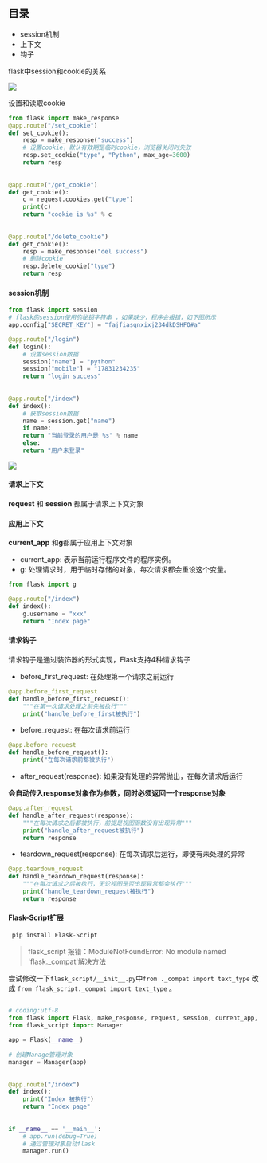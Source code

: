 ## 目录
* session机制
* 上下文
* 钩子


flask中session和cookie的关系

![](https://zhangjiyou.oss-cn-beijing.aliyuncs.com/images/202205311805787.png)


设置和读取cookie
```python
from flask import make_response
@app.route("/set_cookie")  
def set_cookie():  
    resp = make_response("success")  
    # 设置cookie，默认有效期是临时cookie，浏览器关闭时失效  
    resp.set_cookie("type", "Python", max_age=3600)  
    return resp  
  
  
@app.route("/get_cookie")  
def get_cookie():  
    c = request.cookies.get("type")  
    print(c)  
    return "cookie is %s" % c  
  
  
@app.route("/delete_cookie")  
def get_cookie():  
    resp = make_response("del success")  
    # 删除cookie  
    resp.delete_cookie("type")  
    return resp

```
#### session机制
```python
from flask import session
# flask的session使用的秘钥字符串 ，如果缺少，程序会报错，如下图所示
app.config["SECRET_KEY"] = "fajfiasqnxixj234dkDSHFO#a"

@app.route("/login")  
def login():  
    # 设置session数据  
    session["name"] = "python"  
    session["mobile"] = "17831234235"  
    return "login success"  
  
  
@app.route("/index")  
def index():  
    # 获取session数据  
    name = session.get("name")  
    if name:  
    return "当前登录的用户是 %s" % name  
    else:  
    return "用户未登录"
```

![](https://zhangjiyou.oss-cn-beijing.aliyuncs.com/images/202205311756237.png)


#### 请求上下文
**request** 和 **session** 都属于请求上下文对象



#### 应用上下文
**current_app** 和**g**都属于应用上下文对象
* current_app: 表示当前运行程序文件的程序实例。
* g: 处理请求时，用于临时存储的对象，每次请求都会重设这个变量。

```python
from flask import g

@app.route("/index")
def index():
    g.username = "xxx"
    return "Index page"

```


#### 请求钩子

请求钩子是通过装饰器的形式实现，Flask支持4种请求钩子

* before_first_request: 在处理第一个请求之前运行
```python  
@app.before_first_request  
def handle_before_first_request():  
    """在第一次请求处理之前先被执行"""  
    print("handle_before_first被执行")  
```
* before_request: 在每次请求前运行

```python
@app.before_request  
def handle_before_request():  
    print("在每次请求前都被执行")
```
* after_request(response): 如果没有处理的异常抛出，在每次请求后运行

**会自动传入response对象作为参数，同时必须返回一个response对象**
```python
@app.after_request  
def handle_after_request(response):  
    """在每次请求之后都被执行，前提是视图函数没有出现异常"""  
    print("handle_after_request被执行")  
    return response  
```
* teardown_request(response): 在每次请求后运行，即使有未处理的异常
```python
@app.teardown_request  
def handle_teardown_request(response):  
    """在每次请求之后被执行，无论视图是否出现异常都会执行"""  
    print("handle_teardown_request被执行")  
    return response
```


#### Flask-Script扩展
```python
 pip install Flask-Script
```


> flask_script 报错：ModuleNotFoundError: No module named 'flask._compat'解决方法

尝试修改一下`flask_script/__init__.py`中`from ._compat import text_type` 改成 `from flask_script._compat import text_type` 。

```python

# coding:utf-8  
from flask import Flask, make_response, request, session, current_app, g  
from flask_script import Manager  
  
app = Flask(__name__)  
  
# 创建Manage管理对象  
manager = Manager(app)  
  
  
@app.route("/index")  
def index():  
    print("Index 被执行")  
    return "Index page"  
  
  
if __name__ == '__main__':  
    # app.run(debug=True)  
    # 通过管理对象启动flask  
    manager.run()
```


